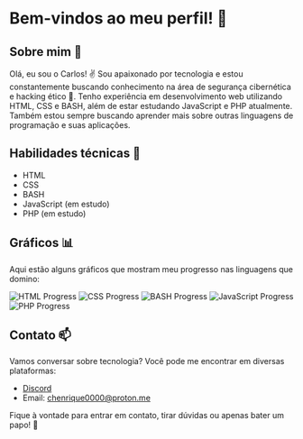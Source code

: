 # Bem-vindos ao meu perfil! 👋

## Sobre mim 💼

Olá, eu sou o Carlos! ✌️ Sou apaixonado por tecnologia e estou constantemente buscando conhecimento na área de segurança cibernética e hacking ético 🍒. Tenho experiência em desenvolvimento web utilizando HTML, CSS e BASH, além de estar estudando JavaScript e PHP atualmente. Também estou sempre buscando aprender mais sobre outras linguagens de programação e suas aplicações.

## Habilidades técnicas 🚀

- HTML
- CSS
- BASH
- JavaScript (em estudo)
- PHP (em estudo)

## Gráficos 📊

Aqui estão alguns gráficos que mostram meu progresso nas linguagens que domino:

![HTML Progress](https://progress-bar.dev/100/?title=HTML)
![CSS Progress](https://progress-bar.dev/100/?title=CSS)
![BASH Progress](https://progress-bar.dev/75/?title=BASH)
![JavaScript Progress](https://progress-bar.dev/30/?title=JavaScript)
![PHP Progress](https://progress-bar.dev/30/?title=PHP)

## Contato 📫

Vamos conversar sobre tecnologia? Você pode me encontrar em diversas plataformas:

- [Discord](https://discord.com/users/1180276578542960823)
- Email: chenrique0000@proton.me

Fique à vontade para entrar em contato, tirar dúvidas ou apenas bater um papo! 🌌
